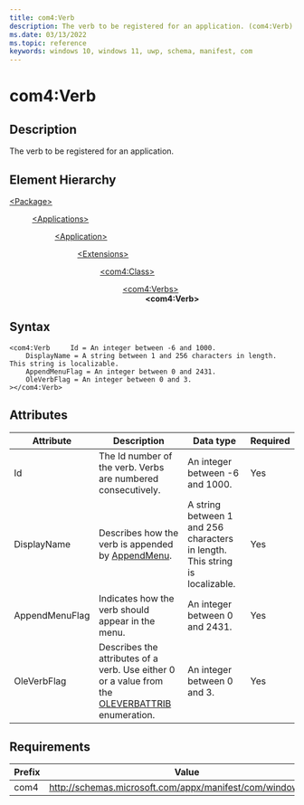 ```yaml
---
title: com4:Verb
description: The verb to be registered for an application. (com4:Verb)
ms.date: 03/13/2022
ms.topic: reference
keywords: windows 10, windows 11, uwp, schema, manifest, com
---
```


# com4:Verb



## Description
The verb to be registered for an application.



## Element Hierarchy
<dl><dt><a href = "element-package.md">&lt;Package&gt;</a></dt>
<dd>
<dl><dt><a href = "element-applications.md">&lt;Applications&gt;</a></dt>
<dd>
<dl><dt><a href = "element-application.md">&lt;Application&gt;</a></dt>
<dd>
<dl><dt><a href = "element-1-extensions.md">&lt;Extensions&gt;</a></dt>
<dd>
<dl><dt><a href = "element-com4-class.md">&lt;com4:Class&gt;</a></dt>
<dd>
<dl><dt><a href = "element-com4-verbs.md">&lt;com4:Verbs&gt;</a></dt>
<dd>
<b>&lt;com4:Verb&gt;</b>
</dd>
</dl>
</dd>
</dl>
</dd>
</dl>
</dd>
</dl>
</dd>
</dl>
</dd>
</dl>

## Syntax
```syntax
<com4:Verb     Id = An integer between -6 and 1000.
    DisplayName = A string between 1 and 256 characters in length. This string is localizable.
    AppendMenuFlag = An integer between 0 and 2431.
    OleVerbFlag = An integer between 0 and 3.
></com4:Verb>
```


## Attributes

| Attribute | Description | Data type | Required |
| -----------| -------------| -----------| ----------|
| Id | The Id number of the verb. Verbs are numbered consecutively. | An integer between -6 and 1000.| Yes |
| DisplayName | Describes how the verb is appended by [AppendMenu](/windows/win32/api/winuser/nf-winuser-appendmenua). | A string between 1 and 256 characters in length. This string is localizable.| Yes |
| AppendMenuFlag | Indicates how the verb should appear in the menu. | An integer between 0 and 2431.| Yes |
| OleVerbFlag | Describes the attributes of a verb. Use either 0 or a value from the [OLEVERBATTRIB](/windows/win32/api/oleidl/ne-oleidl-oleverbattrib) enumeration. | An integer between 0 and 3.| Yes |



## Requirements
| Prefix | Value |
| ---------------| -------------------------------------------------------------|
| com4 | http://schemas.microsoft.com/appx/manifest/com/windows10/4 |
